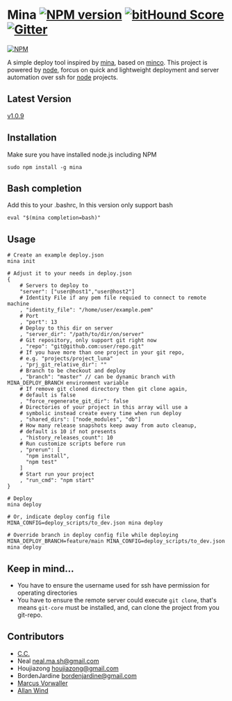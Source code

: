 # Mina [![NPM version](https://badge.fury.io/js/mina.png)](http://badge.fury.io/js/mina) [![bitHound Score](https://www.bithound.io/CenturyUna/mina/badges/score.svg)](https://www.bithound.io/CenturyUna/mina) [![Gitter](https://badges.gitter.im/Join%20Chat.svg)](https://gitter.im/CenturyUna/mina?utm_source=badge&utm_medium=badge&utm_campaign=pr-badge&utm_content=badge)

[![NPM](https://nodei.co/npm/mina.png?downloads=true)](https://nodei.co/npm/mina/)

A simple deploy tool inspired by [mina](http://nadarei.co/mina), based on [minco](https://github.com/dsmatter/minco). This project is powered by [node](http://nodejs.org), forcus on quick and lightweight deployment and server automation over ssh for [node](http://nodejs.org) projects.

## Latest Version
[v1.0.9](https://npmjs.org/package/mina)

## Installation
Make sure you have installed node.js including NPM

    sudo npm install -g mina

## Bash completion
Add this to your .bashrc, In this version only support bash

    eval "$(mina completion=bash)"

## Usage
    # Create an example deploy.json
    mina init

    # Adjust it to your needs in deploy.json
    {
        # Servers to deploy to
        "server": ["user@host1","user@host2"]
        # Identity File if any pem file requied to connect to remote machine
        , "identity_file": "/home/user/example.pem"
        # Port
        , "port": 13
        # Deploy to this dir on server
        , "server_dir": "/path/to/dir/on/server"
        # Git repository, only support git right now
        , "repo": "git@github.com:user/repo.git"
        # If you have more than one project in your git repo,
        # e.g. "projects/project_luna"
        , "prj_git_relative_dir": ""
        # Branch to be checkout and deploy
        , "branch": "master" // can be dynamic branch with MINA_DEPLOY_BRANCH environment variable 
        # If remove git cloned directory then git clone again,
        # default is false
        , "force_regenerate_git_dir": false
        # Directories of your project in this array will use a
        # symbolic instead create every time when run deploy
        , "shared_dirs": ["node_modules", "db"]
        # How many release snapshots keep away from auto cleanup,
        # default is 10 if not presents
        , "history_releases_count": 10
        # Run customize scripts before run
        , "prerun": [
          "npm install",
          "npm test"
        ]
        # Start run your project
        , "run_cmd": "npm start"
    }

    # Deploy
    mina deploy

    # Or, indicate deploy config file
    MINA_CONFIG=deploy_scripts/to_dev.json mina deploy

    # Override branch in deploy config file while deploying
    MINA_DEPLOY_BRANCH=feature/main MINA_CONFIG=deploy_scripts/to_dev.json mina deploy


## Keep in mind...

+ You have to ensure the username used for ssh have permission for operating directories
+ You have to ensure the remote server could execute `git clone`, that's means `git-core` must be installed, and, can clone the project from you git-repo.

## Contributors

+ [C.C.](https://github.com/fanweixiao)
+ Neal <neal.ma.sh@gmail.com>
+ Houjiazong <houjiazong@gmail.com>
+ BordenJardine <bordenjardine@gmail.com>
+ [Marcus Vorwaller](https://github.com/marcus)
+ [Allan Wind](https://github.com/allanwind)
